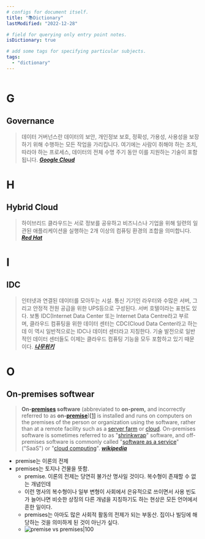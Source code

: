 ```yaml
---
# configs for document itself.
title: "📚Dictionary"
lastModified: "2022-12-28"

# field for querying only entry point notes.
isDictionary: true

# add some tags for specifying particular subjects.
tags:
  - "dictionary"
---
```

```toc
```

# G
## Governance
> 데이터 거버넌스란 데이터의 보안, 개인정보 보호, 정확성, 가용성, 사용성을 보장하기 위해 수행하는 모든 작업을 가리킵니다. 여기에는 사람이 취해야 하는 조치, 따라야 하는 프로세스, 데이터의 전체 수명 주기 동안 이를 지원하는 기술이 포함됩니다. _**[Google Cloud](https://cloud.google.com/learn/what-is-data-governance)**_

# H
## Hybrid Cloud
> 하이브리드 클라우드는 서로 정보를 공유하고 비즈니스나 기업을 위해 일련의 일관된 애플리케이션을 실행하는 2개 이상의 컴퓨팅 환경의 조합을 의미합니다. **_[Red Hat](https://www.redhat.com/ko/topics/cloud-computing/what-is-hybrid-cloud)_**

# I
## IDC
> 인터넷과 연결된 데이터를 모아두는 시설. 통신 기기인 라우터와 수많은 서버, 그리고 안정적 전원 공급을 위한 UPS등으로 구성된다. 서버 호텔이라는 표현도 있다. 보통 IDC(Internet Data Center 또는 Internet Data Centre라고 부르며, 클라우드 컴퓨팅을 위한 데이터 센터는 CDC(Cloud Data Center라고 하는데 이 역시 일반적으로는 IDC나 데이터 센터라고 지칭한다. 기술 발전으로 일반적인 데이터 센터들도 이제는 클라우드 컴퓨팅 기능을 모두 포함하고 있기 때문이다. __*[나무위키](https://namu.wiki/w/%EB%8D%B0%EC%9D%B4%ED%84%B0%20%EC%84%BC%ED%84%B0)*__

# O
## On-premises softwear
> **On-[premises](https://en.wikipedia.org/wiki/Premises "Premises") software** (abbreviated to **on-prem,** and incorrectly referred to as **on-[premise](https://en.wikipedia.org/wiki/Premise "Premise")**)[[1]](https://en.wikipedia.org/wiki/On-premises_software#cite_note-1) is installed and runs on computers on the premises of the person or organization using the software, rather than at a remote facility such as a [server farm](https://en.wikipedia.org/wiki/Server_farm "Server farm") or [cloud](https://en.wikipedia.org/wiki/Cloud_computing "Cloud computing"). On-premises software is sometimes referred to as "[shrinkwrap](https://en.wikipedia.org/wiki/Shrink_wrap_contract "Shrink wrap contract")" software, and off-premises software is commonly called "[software as a service](https://en.wikipedia.org/wiki/Software_as_a_service "Software as a service")" ("SaaS") or "[cloud computing](https://en.wikipedia.org/wiki/Cloud_computing "Cloud computing")". **_[wikipedia](https://en.wikipedia.org/wiki/On-premises_software)_**
- premise는 이론의 전제
- premises는 토지나 건물을 뜻함.
	- premise. 이론의 전제는 당연히 불가산 명사일 것이다. 복수형이 존재할 수 없는 개념인데
	- 이런 명사의 복수형이나 일부 변형이 사회에서 은유적으로 쓰이면서 사용 빈도가 늘어나면 비슷한 상징의 다른 개념을 지칭하기도 하는 현상은 모든 언어에서 흔한 일이다.
	- premises는 아마도 많은 사회적 활동의 전제가 되는 부동산. 집이나 빌딩에 해당하는 것을 의미하게 된 것이 아닌가 싶다.
	- ![premise vs premises|100](https://www.grammar-monster.com/easily_confused/pics/premise_or_premises.png)